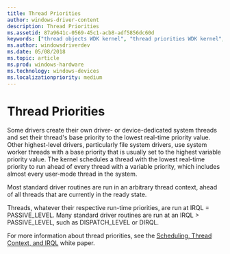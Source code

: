 ```yaml
---
title: Thread Priorities
author: windows-driver-content
description: Thread Priorities
ms.assetid: 87a9641c-0569-45c1-acb8-adf5856dc60d
keywords: ["thread objects WDK kernel", "thread priorities WDK kernel", "priorities WDK threads"]
ms.author: windowsdriverdev
ms.date: 05/08/2018
ms.topic: article
ms.prod: windows-hardware
ms.technology: windows-devices
ms.localizationpriority: medium
---
```


# Thread Priorities





Some drivers create their own driver- or device-dedicated system threads and set their thread's base priority to the lowest real-time priority value. Other highest-level drivers, particularly file system drivers, use system worker threads with a base priority that is usually set to the highest variable priority value. The kernel schedules a thread with the lowest real-time priority to run ahead of every thread with a variable priority, which includes almost every user-mode thread in the system.

Most standard driver routines are run in an arbitrary thread context, ahead of all threads that are currently in the ready state.

Threads, whatever their respective run-time priorities, are run at IRQL = PASSIVE\_LEVEL. Many standard driver routines are run at an IRQL &gt; PASSIVE\_LEVEL, such as DISPATCH\_LEVEL or DIRQL.

For more information about thread priorities, see the [Scheduling, Thread Context, and IRQL](http://go.microsoft.com/fwlink/p/?linkid=59757) white paper.

 

 





